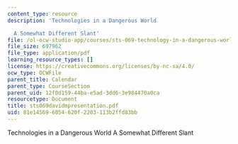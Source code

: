```yaml
---
content_type: resource
description: 'Technologies in a Dangerous World

  A Somewhat Different Slant'
file: /ol-ocw-studio-app/courses/sts-069-technology-in-a-dangerous-world-fall-2002/81e145696054620f2203113b2ffd83bb_sts069davidmpresentation.pdf
file_size: 697962
file_type: application/pdf
learning_resource_types: []
license: https://creativecommons.org/licenses/by-nc-sa/4.0/
ocw_type: OCWFile
parent_title: Calendar
parent_type: CourseSection
parent_uid: 12f0d159-44ba-e5ad-3dd6-3e984470a0ca
resourcetype: Document
title: sts069davidmpresentation.pdf
uid: 81e14569-6054-620f-2203-113b2ffd83bb
---
```

Technologies in a Dangerous World
A Somewhat Different Slant